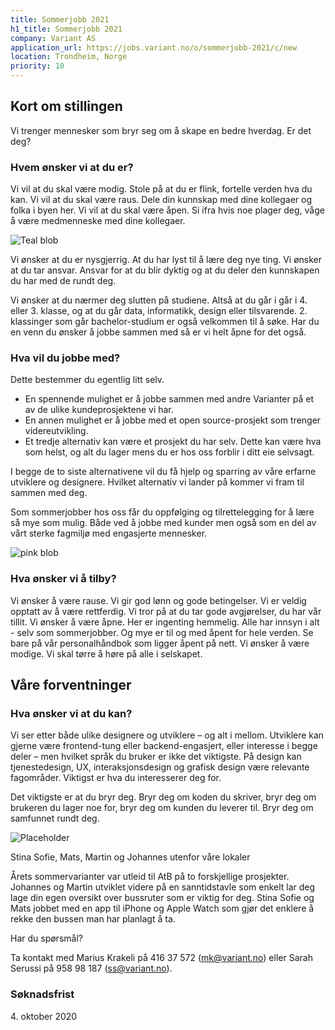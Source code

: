 ```yaml
---
title: Sommerjobb 2021
h1_title: Sommerjobb 2021
company: Variant AS
application_url: https://jobs.variant.no/o/sommerjobb-2021/c/new
location: Trondheim, Norge
priority: 10
---
```


## Kort om stillingen

Vi trenger mennesker som bryr seg om å skape en bedre hverdag. Er det deg?

### Hvem ønsker vi at du er?

Vi vil at du skal være modig. Stole på at du er flink, fortelle verden hva du kan. Vi vil at du skal være raus. Dele din kunnskap med dine kollegaer og folka i byen her. Vi vil at du skal være åpen. Si ifra hvis noe plager deg, våge å være medmenneske med dine kollegaer.

<div class="right margin">

![Teal blob](/work_images/teal_blob.svg)

</div>

Vi ønsker at du er nysgjerrig. At du har lyst til å lære deg nye ting. Vi ønsker at du tar ansvar. Ansvar for at du blir dyktig og at du deler den kunnskapen du har med de rundt deg.

Vi ønsker at du nærmer deg slutten på studiene. Altså at du går i går i 4. eller 3. klasse, og at du går data, informatikk, design eller tilsvarende. 2. klassinger som går bachelor-studium er også velkommen til å søke. Har du en venn du ønsker å jobbe sammen med så er vi helt åpne for det også.

### Hva vil du jobbe med?

Dette bestemmer du egentlig litt selv.

- En spennende mulighet er å jobbe sammen med andre Varianter på et av de ulike kundeprosjektene vi har.
- En annen mulighet er å jobbe med et open source-prosjekt som trenger videreutvikling.
- Et tredje alternativ kan være et prosjekt du har selv. Dette kan være hva som helst, og alt du lager mens du er hos oss forblir i ditt eie selvsagt.

I begge de to siste alternativene vil du få hjelp og sparring av våre erfarne utviklere og designere. Hvilket alternativ vi lander på kommer vi fram til sammen med deg.

Som sommerjobber hos oss får du oppfølging og tilrettelegging for å lære så mye som mulig. Både ved å jobbe med kunder men også som en del av vårt sterke fagmiljø med engasjerte mennesker.

<div class="left sm">

![pink blob](/work_images/blob_pink.svg)

</div>

### Hva ønsker vi å tilby?

Vi ønsker å være rause. Vi gir god lønn og gode betingelser. Vi er veldig opptatt av å være rettferdig. Vi tror på at du tar gode avgjørelser, du har vår tillit. Vi ønsker å være åpne. Her er ingenting hemmelig. Alle har innsyn i alt - selv som sommerjobber. Og mye er til og med åpent for hele verden. Se bare på vår personalhåndbok som ligger åpent på nett. Vi ønsker å være modige. Vi skal tørre å høre på alle i selskapet.

## Våre forventninger

### Hva ønsker vi at du kan?

Vi ser etter både ulike designere og utviklere – og alt i mellom. Utviklere kan gjerne være frontend-tung eller backend-engasjert, eller interesse i begge deler – men hvilket språk du bruker er ikke det viktigste. På design kan tjenestedesign, UX, interaksjonsdesign og grafisk design være relevante fagområder. Viktigst er hva du interesserer deg for.

Det viktigste er at du bryr deg. Bryr deg om koden du skriver, bryr deg om brukeren du lager noe for, bryr deg om kunden du leverer til. Bryr deg om samfunnet rundt deg.

<div class="polaroid">

![Placeholder](/work_images/sommeransatte_utenfor_variant.png)

<figcaption>
Stina Sofie, Mats, Martin og Johannes utenfor våre lokaler
</figcaption>

</div>

Årets sommervarianter var utleid til AtB på to forskjellige prosjekter. Johannes og Martin utviklet videre på en sanntidstavle som enkelt lar deg lage din egen oversikt over bussruter som er viktig for deg. Stina Sofie og Mats jobbet med en app til iPhone og Apple Watch som gjør det enklere å rekke den bussen man har planlagt å ta.

Har du spørsmål?

Ta kontakt med Marius Krakeli på 416 37 572 (mk@variant.no) eller Sarah Serussi på 958 98 187 (ss@variant.no).

### Søknadsfrist

<p>
4. oktober 2020
</p>
